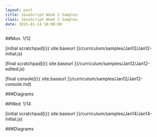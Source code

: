 ```yaml
---
layout: post
title: JavaScript Week 2 Samples
class: JavaScript Week 2 Samples
date: 2015-01-14 18:00:00
---
```


##Mon. 1/12

[initial scratchpad]({{ site.baseurl }}/curriculum/samples/Jan12/Jan12-initial.js)

[final scratchpad]({{ site.baseurl }}/curriculum/samples/Jan12/Jan12-edited.js)

[final console]({{ site.baseurl }}/curriculum/samples/Jan12/Jan12-console.md)

###Diagrams


##Wed. 1/14

[initial scratchpad]({{ site.baseurl }}/curriculum/samples/Jan14/Jan14-initial.js)

###Diagrams

